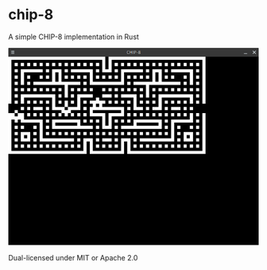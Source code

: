 # chip-8
A simple CHIP-8 implementation in Rust


![Screenshot](/screenshot_readme.png)
  
  


Dual-licensed under MIT or Apache 2.0

